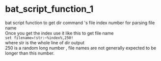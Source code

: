 # bat_script_function_1
bat script function to get dir command  's file index number for parsing file name<br>
Once you get the index use it like this to get file name<br>
`set filename=!str:~%index%,250!`<br>
where str is the whole line of dir output<br>
250 is a random long number , file names are not generally expected to be longer than this number.<br>
